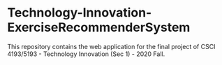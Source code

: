 # Technology-Innovation-ExerciseRecommenderSystem
This repository contains the web application for the final project of CSCI 4193/5193 - Technology Innovation (Sec 1) - 2020 Fall. 
